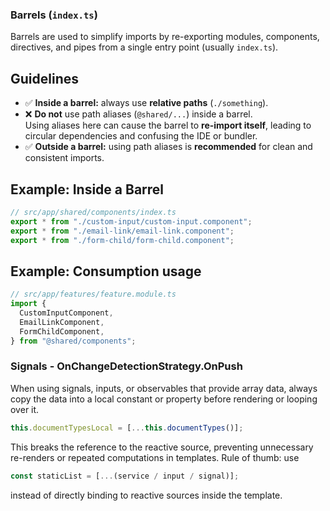 ### Barrels (`index.ts`)

Barrels are used to simplify imports by re-exporting modules, components, directives, and pipes from a single entry point (usually `index.ts`).

## Guidelines

- ✅ **Inside a barrel:** always use **relative paths** (`./something`).
- ❌ **Do not** use path aliases (`@shared/...`) inside a barrel.  
  Using aliases here can cause the barrel to **re-import itself**, leading to circular dependencies and confusing the IDE or bundler.
- ✅ **Outside a barrel:** using path aliases is **recommended** for clean and consistent imports.

## Example: Inside a Barrel

```ts
// src/app/shared/components/index.ts
export * from "./custom-input/custom-input.component";
export * from "./email-link/email-link.component";
export * from "./form-child/form-child.component";
```

## Example: Consumption usage

```ts
// src/app/features/feature.module.ts
import {
  CustomInputComponent,
  EmailLinkComponent,
  FormChildComponent,
} from "@shared/components";
```

### Signals - OnChangeDetectionStrategy.OnPush

When using signals, inputs, or observables that provide array data, always copy the data into a local constant or property before rendering or looping over it.

```ts
this.documentTypesLocal = [...this.documentTypes()];
```

This breaks the reference to the reactive source, preventing unnecessary re-renders or repeated computations in templates.
Rule of thumb: use

```ts
const staticList = [...(service / input / signal)];
```

instead of directly binding to reactive sources inside the template.

